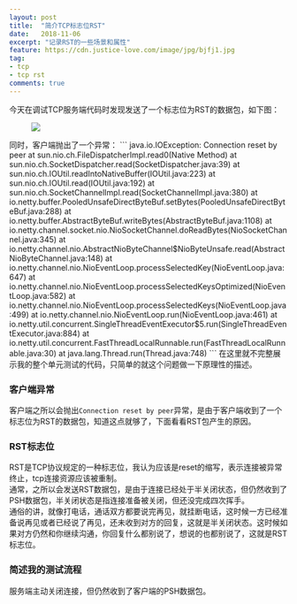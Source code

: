```yaml
---
layout: post
title:  "简介TCP标志位RST"
date:   2018-11-06
excerpt: "记录RST的一些场景和属性"
feature: https://cdn.justice-love.com/image/jpg/bjfj1.jpg
tag:
- tcp
- tcp rst
comments: true
---
```


今天在调试TCP服务端代码时发现发送了一个标志位为RST的数据包，如下图：
<figure class="clipboard">
	<a href="{{ site.staticUrl }}/image/jpg/tcprst.jpg">
    	<img src="{{ site.staticUrl }}/image/jpg/tcprst.jpg">
	</a>
</figure>
同时，客户端抛出了一个异常：
``` 
java.io.IOException: Connection reset by peer
	at sun.nio.ch.FileDispatcherImpl.read0(Native Method)
	at sun.nio.ch.SocketDispatcher.read(SocketDispatcher.java:39)
	at sun.nio.ch.IOUtil.readIntoNativeBuffer(IOUtil.java:223)
	at sun.nio.ch.IOUtil.read(IOUtil.java:192)
	at sun.nio.ch.SocketChannelImpl.read(SocketChannelImpl.java:380)
	at io.netty.buffer.PooledUnsafeDirectByteBuf.setBytes(PooledUnsafeDirectByteBuf.java:288)
	at io.netty.buffer.AbstractByteBuf.writeBytes(AbstractByteBuf.java:1108)
	at io.netty.channel.socket.nio.NioSocketChannel.doReadBytes(NioSocketChannel.java:345)
	at io.netty.channel.nio.AbstractNioByteChannel$NioByteUnsafe.read(AbstractNioByteChannel.java:148)
	at io.netty.channel.nio.NioEventLoop.processSelectedKey(NioEventLoop.java:647)
	at io.netty.channel.nio.NioEventLoop.processSelectedKeysOptimized(NioEventLoop.java:582)
	at io.netty.channel.nio.NioEventLoop.processSelectedKeys(NioEventLoop.java:499)
	at io.netty.channel.nio.NioEventLoop.run(NioEventLoop.java:461)
	at io.netty.util.concurrent.SingleThreadEventExecutor$5.run(SingleThreadEventExecutor.java:884)
	at io.netty.util.concurrent.FastThreadLocalRunnable.run(FastThreadLocalRunnable.java:30)
	at java.lang.Thread.run(Thread.java:748)
```
在这里就不完整展示我的整个单元测试的代码，只简单的就这个问题做一下原理性的描述。

### 客户端异常

客户端之所以会抛出`Connection reset by peer`异常，是由于客户端收到了一个标志位为RST的数据包，知道这点就够了，下面看看RST包产生的原因。

### RST标志位

RST是TCP协议规定的一种标志位，我认为应该是reset的缩写，表示连接被异常终止，tcp连接资源应该被重制。<br/>
通常，之所以会发送RST数据包，是由于连接已经处于半关闭状态，但仍然收到了PSH数据包，半关闭状态是指连接准备被关闭，但还没完成四次挥手。<br/>
通俗的讲，就像打电话，通话双方都要说完再见，就挂断电话，这时候一方已经准备说再见或者已经说了再见，还未收到对方的回复，这就是半关闭状态。这时候如果对方仍然和你继续沟通，你回复什么都别说了，想说的也都别说了，这就是RST标志位。

### 简述我的测试流程

服务端主动关闭连接，但仍然收到了客户端的PSH数据包。
